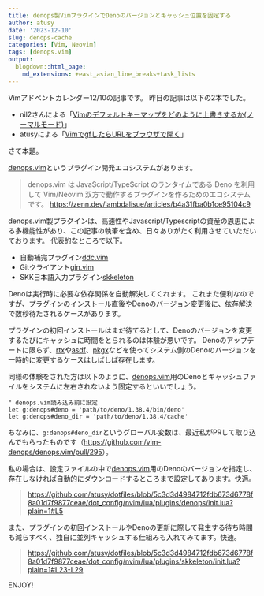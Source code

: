 ```yaml
---
title: denops製VimプラグインでDenoのバージョンとキャッシュ位置を固定する
author: atusy
date: '2023-12-10'
slug: denops-cache
categories: [Vim, Neovim]
tags: [denops.vim]
output:
  blogdown::html_page:
    md_extensions: +east_asian_line_breaks+task_lists
---
```


Vimアドベントカレンダー12/10の記事です。
昨日の記事は以下の2本でした。

-   nil2さんによる「[Vimのデフォルトキーマップをどのように上書きするか(ノーマルモード)](https://zenn.dev/nil2/articles/802f115673b9ba)」
-   atusyによる「[VimでgfしたらURLをブラウザで開く](https://blog.atusy.net/2023/12/09/gf-open-url/)」

さて本題。

[denops.vim](https://github.com/vim-denops/denops.vim)というプラグイン開発エコシステムがあります。

> denops.vim は JavaScript/TypeScript のランタイムである Deno を利用して Vim/Neovim 双方で動作するプラグインを作るためのエコシステムです。
> https://zenn.dev/lambdalisue/articles/b4a31fba0b1ce95104c9

denops.vim製プラグインは、高速性やJavascript/Typescriptの資産の恩恵による多機能性があり、この記事の執筆を含め、日々ありがたく利用させていただいております。
代表的なところで以下。

-   自動補完プラグイン[ddc.vim](https://github.com/Shougo/ddc.vim)
-   Gitクライアント[gin.vim](https://github.com/lambdalisue/gin.vim)
-   SKK日本語入力プラグイン[skkeleton](https://github.com/vim-skk/skkeleton)

Denoは実行時に必要な依存関係を自動解決してくれます。
これまた便利なのですが、プラグインのインストール直後やDenoのバージョン変更後に、依存解決で数秒待たされるケースがあります。

プラグインの初回インストールはまだ待てるとして、Denoのバージョンを変更するたびにキャッシュに時間をとられるのは体験が悪いです。
Denoのアップデートに限らず、[rtx](https://github.com/jdx/rtx)や[asdf](asdf-vm.com/)、[pkgx](https://pkgx.sh)などを使ってシステム側のDenoのバージョンを一時的に変更するケースはしばしば存在します。

同様の体験をされた方は以下のように、[denops.vim](https://github.com/vim-denops/denops.vim)用のDenoとキャッシュファイルをシステムに左右されないよう固定するといいでしょう。

``` vim
" denops.vim読み込み前に設定
let g:denops#deno = 'path/to/deno/1.38.4/bin/deno'
let g:denops#deno_dir = 'path/to/deno/1.38.4/cache'
```

ちなみに、`g:denops#deno_dir`というグローバル変数は、最近私がPRして取り込んでもらったものです（<https://github.com/vim-denops/denops.vim/pull/295>）。

私の場合は、設定ファイルの中で[denops.vim](https://github.com/vim-denops/denops.vim)用のDenoのバージョンを指定し、存在しなければ自動的にダウンロードするところまで設定してあります。快適。

> https://github.com/atusy/dotfiles/blob/5c3d3d4984712fdb673d6778f8a01d7f9877ceae/dot_config/nvim/lua/plugins/denops/init.lua?plain=1#L5

また、プラグインの初回インストールやDenoの更新に際して発生する待ち時間も減らすべく、独自に並列キャッシュする仕組みも入れてみてます。快速。

> https://github.com/atusy/dotfiles/blob/5c3d3d4984712fdb673d6778f8a01d7f9877ceae/dot_config/nvim/lua/plugins/skkeleton/init.lua?plain=1#L23-L29

ENJOY!
